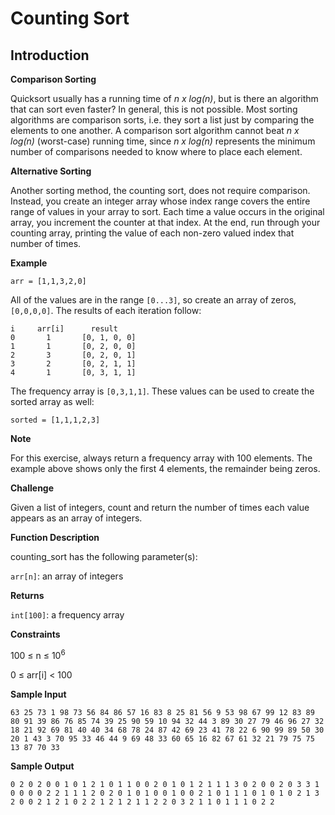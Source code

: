 # Counting Sort

## Introduction

**Comparison Sorting**

Quicksort usually has a running time of *n x log(n)*, but is there an algorithm that can sort even faster? In general, this is not possible. Most sorting algorithms are comparison sorts, i.e. they sort a list just by comparing the elements to one another. A comparison sort algorithm cannot beat *n x log(n)* (worst-case) running time, since *n x log(n)* represents the minimum number of comparisons needed to know where to place each element. 

**Alternative Sorting**

Another sorting method, the counting sort, does not require comparison. Instead, you create an integer array whose index range covers the entire range of values in your array to sort. Each time a value occurs in the original array, you increment the counter at that index. At the end, run through your counting array, printing the value of each non-zero valued index that number of times.

**Example**

```
arr = [1,1,3,2,0]
```

All of the values are in the range `[0...3]`, so create an array of zeros, `[0,0,0,0]`. The results of each iteration follow:

```
i	  arr[i]	  result
0	    1	    [0, 1, 0, 0]
1	    1	    [0, 2, 0, 0]
2	    3	    [0, 2, 0, 1]
3	    2	    [0, 2, 1, 1]
4	    1	    [0, 3, 1, 1]
```

The frequency array is `[0,3,1,1]`. These values can be used to create the sorted array as well: 

`sorted = [1,1,1,2,3]`

**Note**

For this exercise, always return a frequency array with 100 elements. The example above shows only the first 4 elements, the remainder being zeros.

**Challenge**

Given a list of integers, count and return the number of times each value appears as an array of integers.

**Function Description**

counting_sort has the following parameter(s):

`arr[n]`: an array of integers

**Returns**

`int[100]`: a frequency array


**Constraints**

100 $\le$ n $\le$ $10^6$

0 $\le$ arr[i] < 100

**Sample Input**

```
63 25 73 1 98 73 56 84 86 57 16 83 8 25 81 56 9 53 98 67 99 12 83 89 80 91 39 86 76 85 74 39 25 90 59 10 94 32 44 3 89 30 27 79 46 96 27 32 18 21 92 69 81 40 40 34 68 78 24 87 42 69 23 41 78 22 6 90 99 89 50 30 20 1 43 3 70 95 33 46 44 9 69 48 33 60 65 16 82 67 61 32 21 79 75 75 13 87 70 33
```

**Sample Output**
```
0 2 0 2 0 0 1 0 1 2 1 0 1 1 0 0 2 0 1 0 1 2 1 1 1 3 0 2 0 0 2 0 3 3 1 0 0 0 0 2 2 1 1 1 2 0 2 0 1 0 1 0 0 1 0 0 2 1 0 1 1 1 0 1 0 1 0 2 1 3 2 0 0 2 1 2 1 0 2 2 1 2 1 2 1 1 2 2 0 3 2 1 1 0 1 1 1 0 2 2
```
